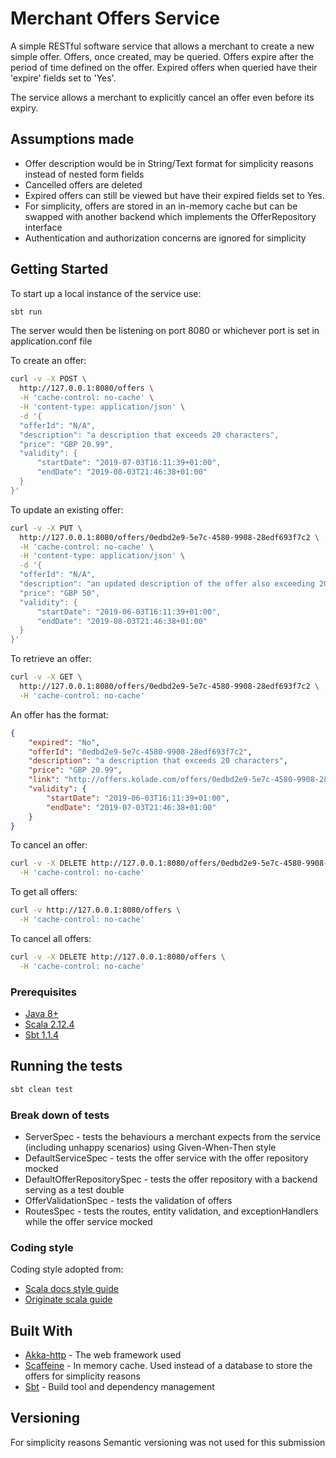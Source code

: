 # Merchant Offers Service

A simple RESTful software service that allows a merchant to create a new simple offer. Offers, once created, may be
queried. Offers expire after the period of time defined on the offer. Expired offers when queried have their 'expire' fields set to 'Yes'.

The service allows a merchant to explicitly cancel an offer even before its expiry.

## Assumptions made
- Offer description would be in String/Text format for simplicity reasons instead of nested form fields
- Cancelled offers are deleted
- Expired offers can still be viewed but have their expired fields set to Yes.
- For simplicity, offers are stored in an in-memory cache but can be swapped with another backend which implements the OfferRepository interface
- Authentication and authorization concerns are ignored for simplicity    

## Getting Started

To start up a local instance of the service use:
```bash
sbt run
```

The server would then be listening on port 8080 or whichever port is set in application.conf file

To create an offer:
```bash
curl -v -X POST \
  http://127.0.0.1:8080/offers \
  -H 'cache-control: no-cache' \
  -H 'content-type: application/json' \
  -d '{
  "offerId": "N/A",
  "description": "a description that exceeds 20 characters",
  "price": "GBP 20.99",
  "validity": {
      "startDate": "2019-07-03T16:11:39+01:00",
      "endDate": "2019-08-03T21:46:38+01:00"
  }
}'
```

To update an existing offer:
```bash
curl -v -X PUT \
  http://127.0.0.1:8080/offers/0edbd2e9-5e7c-4580-9908-28edf693f7c2 \
  -H 'cache-control: no-cache' \
  -H 'content-type: application/json' \
  -d '{
  "offerId": "N/A",
  "description": "an updated description of the offer also exceeding 20 characters",
  "price": "GBP 50",
  "validity": {
      "startDate": "2019-06-03T16:11:39+01:00",
      "endDate": "2019-08-03T21:46:38+01:00"
  }
}'
```

To retrieve an offer:
```bash
curl -v -X GET \
  http://127.0.0.1:8080/offers/0edbd2e9-5e7c-4580-9908-28edf693f7c2 \
  -H 'cache-control: no-cache'
```

An offer has the format:
```json
{
    "expired": "No",
    "offerId": "0edbd2e9-5e7c-4580-9908-28edf693f7c2",
    "description": "a description that exceeds 20 characters",
    "price": "GBP 20.99",
    "link": "http://offers.kolade.com/offers/0edbd2e9-5e7c-4580-9908-28edf693f7c2",
    "validity": {
        "startDate": "2019-06-03T16:11:39+01:00",
        "endDate": "2019-07-03T21:46:38+01:00"
    }
}
```

To cancel an offer:
```bash
curl -v -X DELETE http://127.0.0.1:8080/offers/0edbd2e9-5e7c-4580-9908-28edf693f7c2 \
  -H 'cache-control: no-cache'
```

To get all offers:
```bash
curl -v http://127.0.0.1:8080/offers \
  -H 'cache-control: no-cache'
```

To cancel all offers:
```bash
curl -v -X DELETE http://127.0.0.1:8080/offers \
  -H 'cache-control: no-cache'
```

### Prerequisites 

* [Java 8+](http://www.oracle.com/technetwork/java/javase/downloads/jdk8-downloads-2133151.html)
* [Scala 2.12.4](https://www.scala-lang.org/download/)
* [Sbt 1.1.4](https://www.scala-lang.org/download/)


## Running the tests

```bash
sbt clean test
```

### Break down of tests

* ServerSpec - tests the behaviours a merchant expects from the service (including unhappy scenarios) using Given-When-Then style 
* DefaultServiceSpec - tests the offer service with the offer repository mocked
* DefaultOfferRepositorySpec - tests the offer repository with a backend serving as a test double
* OfferValidationSpec - tests the validation of offers
* RoutesSpec - tests the routes, entity validation, and exceptionHandlers while the offer service mocked


### Coding style

Coding style adopted from: 
* [Scala docs style guide](https://docs.scala-lang.org/style/)
* [Originate scala guide](https://www.originate.com/library/scala-guide-best-practices)


## Built With

* [Akka-http](http://www.dropwizard.io/1.0.2/docs/) - The web framework used
* [Scaffeine](https://maven.apache.org/) - In memory cache. Used instead of a database to store the offers for simplicity reasons
* [Sbt](https://rometools.github.io/rome/) - Build tool and dependency management

## Versioning

For simplicity reasons Semantic versioning was not used for this submission 
